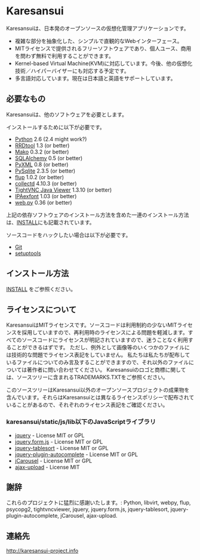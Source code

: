 Karesansui
==========

Karesansuiは、日本発のオープンソースの仮想化管理アプリケーションです。

 * 複雑な部分を抽象化した、シンプルで直観的なWebインターフェース。
 * MITライセンスで提供されるフリーソフトウェアであり、個人ユース、商用を問わず無料で利用することができます。
 * Kernel-based Virtual Machine(KVM)に対応しています。今後、他の仮想化技術／ハイパーバイザーにも対応する予定です。
 * 多言語対応しています。現在は日本語と英語をサポートしています。

必要なもの
----------

Karesansuiは、他のソフトウェアを必要とします。

インストールするために以下が必要です。

* [Python](http://www.python.org/) 2.6 (2.4 might work?)
* [RRDtool](http://oss.oetiker.ch/rrdtool/) 1.3 (or better)
* [Mako](http://www.makotemplates.org/) 0.3.2 (or better)
* [SQLAlchemy](http://www.sqlalchemy.org/) 0.5 (or better)
* [PyXML](http://sourceforge.net/projects/pyxml/) 0.8 (or better)
* [PySqlite](http://trac.edgewall.org/wiki/PySqlite) 2.3.5 (or better)
* [flup](http://trac.saddi.com/flup) 1.0.2 (or better)
* [collectd](http://collectd.org/) 4.10.3 (or better)
* [TightVNC Java Viewer](http://www.tightvnc.com/) 1.3.10 (or better)
* [IPAexfont](http://ossipedia.ipa.go.jp/ipafont/) 1.03 (or better)
* [web.py](http://webpy.org/) 0.36 (or better)

上記の依存ソフトウェアのインストール方法を含めた一連のインストール方法は、[INSTALL](http://github.com/karesansui/karesansui/blob/master/INSTALL.md)にも記載されています。

ソースコードをハックしたい場合は以下が必要です。

* [Git](http://git-scm.com/)
* [setuptools](http://pypi.python.org/pypi/setuptools)

インストール方法
----------------
[INSTALL](http://github.com/karesansui/karesansui/blob/master/INSTALL.ja.md) をご参照ください。

ライセンスについて
------------------
KaresansuiはMITライセンスです。ソースコードは利用制約の少ないMITライセンスを採用していますので、再利用時のライセンスによる問題を軽減します。すべてのソースコードにライセンスが明記されていますので、迷うことなく利用することができるはずです。
ただし、例外として画像等のいくつかのファイルには技術的な問題でライセンス表記をしていません。
私たちは私たちが配布しているファイルについてのみ言及することができますので、それ以外のファイルについては著作者に問い合わせてください。
Karesansuiのロゴと商標に関しては、ソースツリーに含まれるTRADEMARKS.TXTをご参照ください。

このソースツリーはKaresansui以外のオープンソースプロジェクトの成果物を含んでいます。それらはKaresansuiとは異なるライセンスポリシーで配布されていることがあるので、それぞれのライセンス表記をご確認ください。

### karesansui/static/js/lib以下のJavaScriptライブラリ ###

* [jquery](http://jquery.com/) - License MIT or GPL
* [jquery.form.js](http://malsup.com/jquery/form/) - License MIT or GPL
* [jquery-tablesort](http://tablesorter.com/docs/) - License  MIT or GPL
* [jquery-plugin-autocomplete](http://bassistance.de/jquery-plugins/jquery-plugin-autocomplete/) - License  MIT or GPL
* [jCarousel](http://sorgalla.com/jcarousel/) - License  MIT or GPL
* [ajax-upload](http://valums.com/ajax-upload/) - License  MIT

謝辞
----
これらのプロジェクトに猛烈に感謝いたします。: Python, libvirt, webpy, flup, psycopg2, tightvncviewer, jquery, jquery.form.js, jquery-tablesort, jquery-plugin-autocomplete, jCarousel, ajax-upload.


連絡先
------
http://karesansui-project.info

